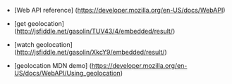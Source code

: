 * [Web API reference] (https://developer.mozilla.org/en-US/docs/WebAPI)

* [get geolocation] (http://jsfiddle.net/gasolin/TUV43/4/embedded/result/)
* [watch geolocation] (http://jsfiddle.net/gasolin/XkcY9/embedded/result/)
* [geolocation MDN demo] (https://developer.mozilla.org/en-US/docs/WebAPI/Using_geolocation)
